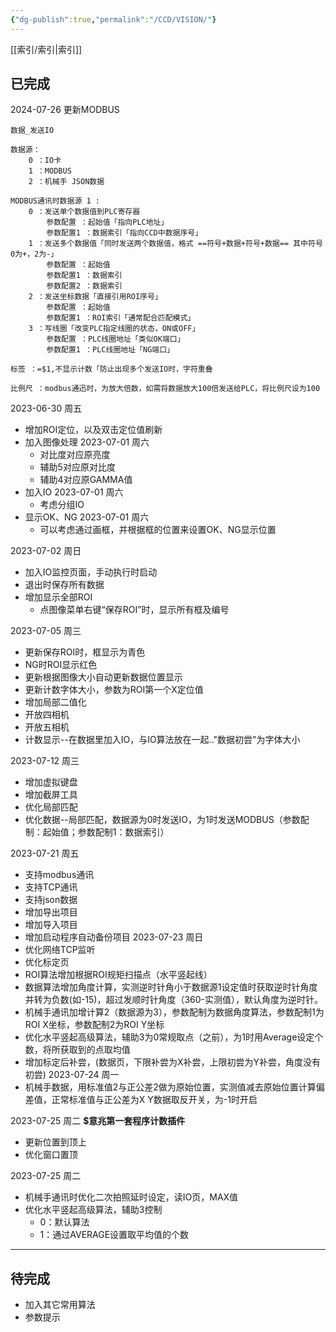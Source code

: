 ```yaml
---
{"dg-publish":true,"permalink":"/CCD/VISION/"}
---
```



[[索引/索引\|索引]]

## 已完成
2024-07-26
更新MODBUS
```
数据_发送IO

数据源：
	0 ：IO卡
	1 ：MODBUS
	2 ：机械手 JSON数据

MODBUS通讯时数据源 1 :
	0 ：发送单个数据值到PLC寄存器
		参数配置 ：起始值「指向PLC地址」
		参数配置1 ：数据索引「指向CCD中数据序号」
	1 ：发送多个数据值「同时发送两个数据值，格式 ==符号+数据+符号+数据== 其中符号0为+，2为-」
		参数配置 ：起始值
		参数配置1 ：数据索引
		参数配置2 ：数据索引
	2 ：发送坐标数据「直接引用ROI序号」
		参数配置 ：起始值
		参数配置1 ：ROI索引「通常配合匹配模式」
	3 ：写线圈「改变PLC指定线圈的状态，ON或OFF」
		参数配置 ：PLC线圈地址「类似OK端口」
		参数配置1 ：PLC线圈地址「NG端口」

标签 ：=$1,不显示计数「防止出现多个发送IO时，字符重叠

比例尺 ：modbus通迅时，为放大倍数，如需将数据放大100倍发送给PLC，将比例尺设为100
```

2023-06-30 周五
- 增加ROI定位，以及双击定位值刷新
- 加入图像处理  2023-07-01 周六
	- 对比度对应原亮度
	- 辅助5对应原对比度
	- 辅助4对应原GAMMA值
- 加入IO 2023-07-01 周六
	- 考虑分组IO
-  显示OK、NG  2023-07-01 周六
	- 可以考虑通过画框，并根据框的位置来设置OK、NG显示位置

2023-07-02 周日
- 加入IO监控页面，手动执行时启动
- 退出时保存所有数据
- 增加显示全部ROI
	- 点图像菜单右键“保存ROI”时，显示所有框及编号

2023-07-05 周三
- 更新保存ROI时，框显示为青色
- NG时ROI显示红色
- 更新根据图像大小自动更新数据位置显示
- 更新计数字体大小，参数为ROI第一个X定位值
- 增加局部二值化
- 开放四相机
- 开放五相机
- 计数显示--在数据里加入IO，与IO算法放在一起.."数据初尝"为字体大小

2023-07-12 周三
- 增加虚拟键盘
- 增加截屏工具
- 优化局部匹配
- 优化数据--局部匹配，数据源为0时发送IO，为1时发送MODBUS（参数配制：起始值；参数配制1：数据索引）

2023-07-21 周五
- 支持modbus通讯
- 支持TCP通讯
- 支持json数据
- 增加导出项目
- 增加导入项目
- 增加启动程序自动备份项目
2023-07-23 周日
- 优化网络TCP监听
- 优化标定页
- ROI算法增加根据ROI规矩扫描点（水平竖起线）
- 数据算法增加角度计算，实测逆时针角小于数据源1设定值时获取逆时针角度并转为负数(如-15)，超过发顺时针角度（360-实测值），默认角度为逆时针。
- 机械手通讯加增计算2（数据源为3），参数配制为数据角度算法，参数配制1为ROI X坐标，参数配制2为ROI Y坐标
- 优化水平竖起高级算法，辅助3为0常规取点（之前），为1时用Average设定个数，将所获取到的点取均值
- 增加标定后补尝，(数据页，下限补尝为X补尝，上限初尝为Y补尝，角度没有初尝)
2023-07-24 周一
- 机械手数据，用标准值2与正公差2做为原始位置，实测值减去原始位置计算偏差值，正常标准值与正公差为X Y数据取反开关，为-1时开启


2023-07-25 周二
**$意兆第一套程序计数插件**
- 更新位置到顶上
- 优化窗口置顶

2023-07-25 周二
- 机械手通讯时优化二次拍照延时设定，读IO页，MAX值
- 优化水平竖起高级算法，辅助3控制
	- 0：默认算法
	- 1：通过AVERAGE设置取平均值的个数
---
## 待完成

- 加入其它常用算法
- 参数提示

